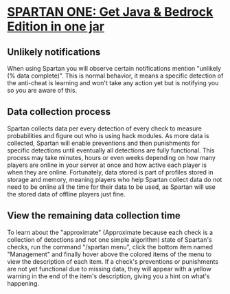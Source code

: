 # <a href="https://www.paypal.com/ncp/payment/EVXKXBD6M5XPC">SPARTAN ONE: Get Java & Bedrock Edition in one jar</a>

## Unlikely notifications
When using Spartan you will observe certain notifications mention "unlikely (% data complete)". This is normal behavior, it means a specific detection of the anti-cheat is learning and won't take any action yet but is notifying you so you are aware of this.

## Data collection process
Spartan collects data per every detection of every check to measure probabilities and figure out who is using hack modules. As more data is collected, Spartan will enable preventions and then punishments for specific detections until eventually all detections are fully functional. This process may take minutes, hours or even weeks depending on how many players are online in your server at once and how active each player is when they are online. Fortunately, data stored is part of profiles stored in storage and memory, meaning players who help Spartan collect data do not need to be online all the time for their data to be used, as Spartan will use the stored data of offline players just fine.

## View the remaining data collection time
To learn about the "approximate" (Approximate because each check is a collection of detections and not one simple algorithm) state of Spartan's checks, run the command "/spartan menu", click the bottom item named "Management" and finally hover above the colored items of the menu to view the description of each item. If a check's preventions or punishments are not yet functional due to missing data, they will appear with a yellow warning in the end of the item's description, giving you a hint on what's happening.
